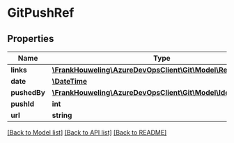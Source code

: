 # GitPushRef

## Properties
Name | Type | Description | Notes
------------ | ------------- | ------------- | -------------
**links** | [**\FrankHouweling\AzureDevOpsClient\Git\Model\ReferenceLinks**](ReferenceLinks.md) |  | [optional] 
**date** | [**\DateTime**](\DateTime.md) |  | [optional] 
**pushedBy** | [**\FrankHouweling\AzureDevOpsClient\Git\Model\IdentityRef**](IdentityRef.md) |  | [optional] 
**pushId** | **int** |  | [optional] 
**url** | **string** |  | [optional] 

[[Back to Model list]](../README.md#documentation-for-models) [[Back to API list]](../README.md#documentation-for-api-endpoints) [[Back to README]](../README.md)


